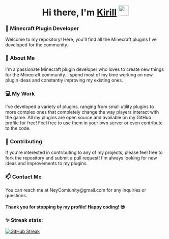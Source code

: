 <h1 align="center">Hi there, I'm <a href="https://vk.com/k_gra4ev" target="_blank">Kirill</a> <img src="https://github.com/blackcater/blackcater/raw/main/images/Hi.gif" height="32"/></h1>

<h3> 🚀 Minecraft Plugin Developer </h3>
Welcome to my repository! Here, you'll find all the Minecraft plugins I've developed for the community.

<h3> 🧐 About Me </h3>
I'm a passionate Minecraft plugin developer who loves to create new things for the Minecraft community. I spend most of my time working on new plugin ideas and constantly improving my existing ones.

<h3> 💻 My Work </h3>
I've developed a variety of plugins, ranging from small utility plugins to more complex ones that completely change the way players interact with the game. All my plugins are open source and available on my GitHub profile for free! Feel free to use them in your own server or even contribute to the code.

<h3> 🤝 Contributing </h3>
If you're interested in contributing to any of my projects, please feel free to fork the repository and submit a pull request! I'm always looking for new ideas and improvements to my plugins.

<h3> 📫 Contact Me </h3>
You can reach me at NeyComiunity@gmail.com for any inquiries or questions. 

#### Thank you for stopping by my profile! Happy coding! 😎

### ✨ Streak stats:
[![GitHub Streak](https://github-readme-streak-stats.herokuapp.com/?user=KirillGrachev)](https://git.io/streak-stats)
